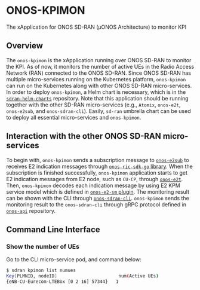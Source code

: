 # ONOS-KPIMON
The xApplication for ONOS SD-RAN (µONOS Architecture) to monitor KPI

## Overview
The `onos-kpimon` is the xApplication running over ONOS SD-RAN to monitor the KPI.
As of now, it monitors the number of active UEs in the Radio Access Network (RAN) connected to the ONOS SD-RAN.
Since ONOS SD-RAN has multiple micro-services running on the Kubernetes platform, `onos-kpimon` can run on the Kubernetes along with other ONOS SD-RAN micro-services.
In order to deploy `onos-kpimon`, a Helm chart is necessary, which is in the [`sdran-helm-charts`](https://github.com/onosproject/sdran-helm-charts) repository.
Note that this application should be running together with the other SD-RAN micro-services (e.g., `Atomix`, `onos-e2t`, `onos-e2sub`, and `onos-sdran-cli`).
Easily, `sd-ran` umbrella chart can be used to deploy all essential micro-services and `onos-kpimon`. 

## Interaction with the other ONOS SD-RAN micro-services
To begin with, `onos-kpimon` sends a subscription message to [`onos-e2sub`](https://github.com/onosproject/onos-e2sub) to receives E2 indication messages through [`onos-ric-sdk-go` library](https://github.com/onosproject/onos-ric-sdk-go).
When the subscription is finished successfully, `onos-kpimon` application starts to get E2 indication messages from E2 node, such as `CU-CP`, through [`onos-e2t`](https://github.com/onosproject/onos-e2t).
Then, `onos-kpimon` decodes each indication message by using E2 KPM service model which is defined in [`onos-e2-sm` plugin](https://github.com/onosproject/onos-e2-sm).
The monitoring result can be shown with the CLI through [`onos-sdran-cli`](https://github.com/onosproject/onos-cli).
`onos-kpimon` sends the monitoring result to the `onos-sdran-cli` through gRPC protocol defined in [`onos-api`](https://github.com/onosproject/onos-api) repository.

## Command Line Interface
### Show the number of UEs
Go to the CLI micro-service pod, and command below:
```bash
$ sdran kpimon list numues
Key[PLMNID, nodeID]                       num(Active UEs)
{eNB-CU-Eurecom-LTEBox [0 2 16] 57344}   1
```
